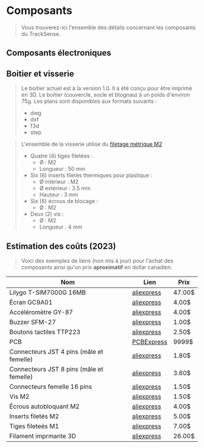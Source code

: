# Composants

> Vous trouverez-ici l'ensemble des détails concernant les composants du TrackSense.

## Composants électroniques


## Boitier et visserie

> Le boitier actuel est à la version 1.0. Il a été conçu pour être imprimé en 3D. 
> Le boitier (couvercle, socle et btognau) à un poids d'environ 75g.
> Les plans sont disponibles aux formats suivants :
>   - dwg
>   - dxf
>   - f3d
>   - step

> L'ensemble de la visserie utilise du [filetage métrique M2](https://fr.wikipedia.org/wiki/Filetage_m%C3%A9trique#Pas_standard)
> - Quatre (4) tiges filetées : 
>    - &Oslash; : M2
>    - Longueur : 50 mm
> - Six (6) inserts filetés thermiques pour plastique :
>    - &Oslash; intérieur : M2
>    - &Oslash; extérieur : 3.5 mm
>    - Hauteur : 3 mm
> - Six (6) écrous de blocage :
>    - &Oslash; : M2
> - Deux (2) vis :
>    - &Oslash; : M2
>    - Longueur : 4 mm

## Estimation des coûts (2023)

> Voici des exemples de liens (non mis à jour) pour l'achat des composants ainsi qu'un prix **aproximatif** en dollar canadien.

| **Nom** | **Lien** | **Prix** |
| --- | --- | --- |
| Lilygo T-SIM7000G 16MB | [aliexpress](https://www.aliexpress.us/item/2255800356373344.html?spm=a2g0o.productlist.main.3.3a87G3hUG3hUZN&algo_pvid=18402d07-ba04-476b-950b-c1bfaf47b5c7&algo_exp_id=18402d07-ba04-476b-950b-c1bfaf47b5c7-1&pdp_npi=4%40dis%21CAD%2147.23%2147.23%21%21%2133.98%21%21%402101e9d316971369600358384e01b0%2112000032432563392%21sea%21US%212631034824%21&curPageLogUid=fsB6QED6xrrH&gatewayAdapt=glo2fra) | 47.00$ |
| Écran GC9A01 | [aliexpress](https://www.aliexpress.us/item/3256803883388742.html?srcSns=sns_Copy&spreadType=socialShare&bizType=ProductDetail&social_params=21018125847&aff_fcid=758808047003419696b22455e753711e-1687962343164-00515-_m04stUc&tt=MG&aff_fsk=_m04stUc&aff_platform=default&sk=_m04stUc&aff_trace_key=758808047003419696b22455e753711e-1687962343164-00515-_m04stUc&shareId=21018125847&businessType=ProductDetail&platform=AE&terminal_id=d6ae26a2e68a44279702cbb2af9bb07f&afSmartRedirect=y&gatewayAdapt=glo2fra) | 4.00$ |
| Accéléromètre GY-87 | [aliexpress](https://www.aliexpress.us/item/2255800048225074.html?spm=a2g0o.productlist.main.1.ada2255fipWjkx&algo_pvid=cab0b467-da01-484c-b1c1-c998dc8504ef&algo_exp_id=cab0b467-da01-484c-b1c1-c998dc8504ef-0&pdp_npi=3%40dis%21CAD%214.26%213.74%21%21%21%21%21%40211be54b16881375764153518d07ff%2110000000949655594%21sea%21CA%210&curPageLogUid=aoOXPM3ZuVVH&gatewayAdapt=glo2fra) | 4.00$ |
| Buzzer SFM-27 | [aliexpress](https://www.aliexpress.us/item/3256801606373820.html?spm=a2g0o.order_list.order_list_main.11.7a4818028e6SUh&gatewayAdapt=glo2fra) | 1.00$ |
| Boutons tactiles TTP223 | [aliexpress](https://fr.aliexpress.com/item/1005004822891026.html?spm=a2g0o.order_list.order_list_main.18.752a5e5bDKoyfo&gatewayAdapt=glo2fra) | 2.50$ |
| PCB | [PCBExpress]() | 9999$ |
| Connecteurs JST 4 pins (mâle et femelle) | [aliexpress](https://fr.aliexpress.com/item/4000120545240.html?spm=a2g0o.order_list.order_list_main.4.21ef5e5bFkWlIE&gatewayAdapt=glo2fra) | 1.80$ |
| Connecteurs JST 8 pins (mâle et femelle) | [aliexpress](https://fr.aliexpress.com/item/4000120545240.html?spm=a2g0o.order_list.order_list_main.4.21ef5e5bFkWlIE&gatewayAdapt=glo2fra) | 3.60$ |
| Connecteurs femelle 16 pins | [aliexpress](https://fr.aliexpress.com/item/1005003406780797.html?spm=a2g0o.order_list.order_list_main.12.752a5e5bDKoyfo&gatewayAdapt=glo2fra) | 1.50$ |
| Vis M2 | [aliexpress](https://fr.aliexpress.com/item/1005003083573172.html?spm=a2g0o.order_list.order_list_main.4.752a5e5bDKoyfo&gatewayAdapt=glo2fra) | 1.50$ |
| Écrous autobloquant M2 | [aliexpress](https://fr.aliexpress.com/item/4000075372035.html?spm=a2g0o.order_list.order_list_main.5.752a5e5bDKoyfo&gatewayAdapt=glo2fra) | 4.00$ |
| Inserts filetés M2 | [aliexpress](https://fr.aliexpress.com/item/1005003452792764.html?spm=a2g0o.order_list.order_list_main.6.752a5e5bDKoyfo&gatewayAdapt=glo2fra) | 5.00$ |
| Tiges fileteés M1 | [aliexpress](https://fr.aliexpress.com/item/1005001578222754.html?spm=a2g0o.order_detail.order_detail_item.12.31077d56atSFBo&gatewayAdapt=glo2fra) | 7.00$ |
| Filament imprmante 3D | [aliexpress](https://fr.aliexpress.com/item/1005005581829928.html?spm=a2g0o.productlist.main.3.21aaQcREQcREEf&algo_pvid=6ca7bf71-5eaf-4547-ac73-a7cc9c227ce2&algo_exp_id=6ca7bf71-5eaf-4547-ac73-a7cc9c227ce2-1&pdp_npi=4%40dis%21CAD%2119.40%2110.48%21%21%21101.80%21%21%402103245416971391538176307e12aa%2112000033634866138%21sea%21CA%212631034824%21&curPageLogUid=gyCafrtxVe44) | 26.00$ |
